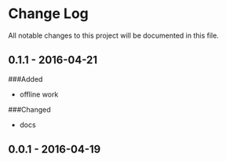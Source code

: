 # Change Log
All notable changes to this project will be documented in this file.
## 0.1.1 - 2016-04-21
###Added
- offline work

###Changed
- docs

## 0.0.1 - 2016-04-19

[0.1.1]: https://github.com/denar90/atom-marionettejs-cli/compare/v0.0.1...v0.1.1
